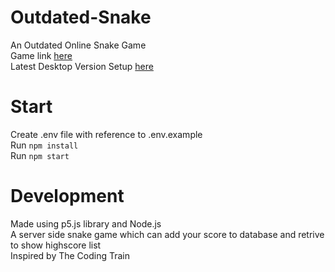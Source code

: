 # Outdated-Snake

An Outdated Online Snake Game  
Game link [here](https://outdated-snake.herokuapp.com)  
Latest Desktop Version Setup [here](https://github.com/OutdatedGuy/Outdated-Snake-Desktop/releases/latest/download/Outdated-Snake.Setup.zip)

# Start

Create .env file with reference to .env.example  
Run `npm install`  
Run `npm start`

# Development

Made using p5.js library and Node.js  
A server side snake game which can add your score to database and retrive to show highscore list  
Inspired by The Coding Train
